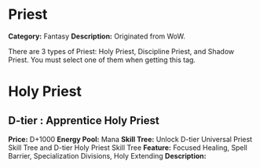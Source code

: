 # Priest

**Category:** Fantasy
**Description:** Originated from WoW.

There are 3 types of Priest: Holy Priest, Discipline Priest, and Shadow Priest. You must select one of them when getting this tag.

# Holy Priest

## D-tier : Apprentice Holy Priest
**Price:** D+1000
**Energy Pool:** Mana
**Skill Tree:** Unlock D-tier Universal Priest Skill Tree and D-tier Holy Priest Skill Tree
**Feature:** Focused Healing, Spell Barrier, Specialization Divisions, Holy Extending
**Description:** 
